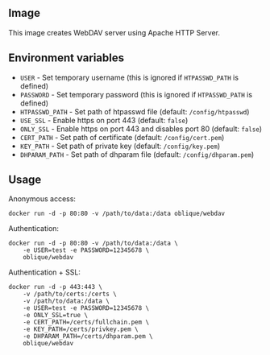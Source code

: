 ## Image

This image creates WebDAV server using Apache HTTP Server.

## Environment variables

* `USER` - Set temporary username (this is ignored if `HTPASSWD_PATH` is defined)
* `PASSWORD` - Set temporary password (this is ignored if `HTPASSWD_PATH` is defined)
* `HTPASSWD_PATH` - Set path of htpasswd file (default: `/config/htpasswd`)
* `USE_SSL` - Enable https on port 443 (default: `false`)
* `ONLY_SSL` - Enable https on port 443 and disables port 80 (default: `false`)
* `CERT_PATH` - Set path of certificate (default: `/config/cert.pem`)
* `KEY_PATH` - Set path of private key (default: `/config/key.pem`)
* `DHPARAM_PATH` - Set path of dhparam file (default: `/config/dhparam.pem`)

## Usage

Anonymous access:

```
docker run -d -p 80:80 -v /path/to/data:/data oblique/webdav
```

Authentication:

```
docker run -d -p 80:80 -v /path/to/data:/data \
    -e USER=test -e PASSWORD=12345678 \
    oblique/webdav
```

Authentication + SSL:

```
docker run -d -p 443:443 \
    -v /path/to/certs:/certs \
    -v /path/to/data:/data \
    -e USER=test -e PASSWORD=12345678 \
    -e ONLY_SSL=true \
    -e CERT_PATH=/certs/fullchain.pem \
    -e KEY_PATH=/certs/privkey.pem \
    -e DHPARAM_PATH=/certs/dhparam.pem \
    oblique/webdav
```
